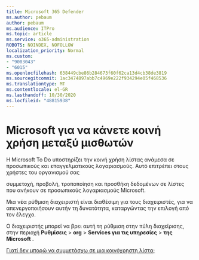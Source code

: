 ```yaml
---
title: Microsoft 365 Defender
ms.author: pebaum
author: pebaum
ms.audience: ITPro
ms.topic: article
ms.service: o365-administration
ROBOTS: NOINDEX, NOFOLLOW
localization_priority: Normal
ms.custom:
- "9003043"
- "6015"
ms.openlocfilehash: 638449cbe86b284673f60f62ca13d4cb38de3819
ms.sourcegitcommit: 1ac3474897abb7c4969e222f934294e05f468536
ms.translationtype: MT
ms.contentlocale: el-GR
ms.lasthandoff: 10/30/2020
ms.locfileid: "48815938"
---
```

# <a name="microsoft-to-do-cross-tenant-sharing"></a>Microsoft για να κάνετε κοινή χρήση μεταξύ μισθωτών

Η Microsoft To Do υποστηρίζει την κοινή χρήση λίστας ανάμεσα σε προσωπικούς και επαγγελματικούς λογαριασμούς. Αυτό επιτρέπει στους χρήστες του οργανισμού σας

συμμετοχή, προβολή, τροποποίηση και προσθήκη δεδομένων σε λίστες που ανήκουν σε προσωπικούς λογαριασμούς Microsoft.

Μια νέα ρύθμιση διαχειριστή είναι διαθέσιμη για τους διαχειριστές, για να απενεργοποιήσουν αυτήν τη δυνατότητα, καταργώντας την επιλογή από τον έλεγχο.

Ο διαχειριστής μπορεί να βρει αυτή τη ρύθμιση στην πύλη διαχείρισης, στην περιοχή **Ρυθμίσεις**  >  **org**  >  **Services για τις υπηρεσίες**  >  **της Microsoft** .  

[Γιατί δεν μπορώ να συμμετάσχω σε μια κοινόχρηστη λίστα;](https://support.microsoft.com/office/why-can-t-i-join-a-shared-list-3a6195de-e3a8-437a-b562-7c8c011dc574?ui=en-us&rs=en-us&ad=us)